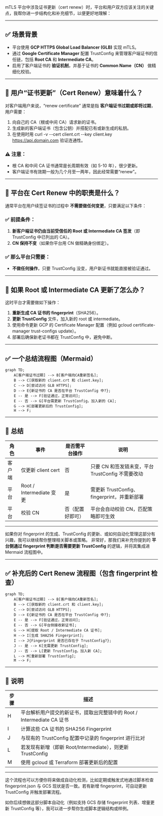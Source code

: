 mTLS 平台中涉及证书更新（cert renew）时，平台和用户双方应该关注的关键点，我帮你进一步结构化和补充细节，以便更好地理解：

---

## **✅ 场景背景**

- 平台使用 **GCP HTTPS Global Load Balancer (GLB)** 实现 mTLS。
- 通过 **Google Certificate Manager** 配置 TrustConfig 来管理客户端证书的信任链，包括 **Root CA** 和 **Intermediate CA**。
- 启用了客户端证书的 **验证机制**，并基于证书的 **Common Name（CN）** 做精细化校验。

---

## **🎯 用户“证书更新”（Cert Renew）意味着什么？**

对客户端用户来说，“renew certificate” 通常是指 **客户端证书过期或即将过期**，用户需要：

1. 向自己的 CA（根或中间 CA）请求新的证书。
2. 生成新的客户端证书（包含公钥）并搭配已有或新生成的私钥。
3. 在使用时用 curl -v --cert client.crt --key client.key https://api.domain.com 验证连通性。

### **⚠️ 注意：**

- 根 CA 和中间 CA 证书通常是长周期有效（如 5-10 年），很少更新。
- 客户端证书有效期一般为几个月至一两年，因此经常需要“renew”。

---

## **🧠 平台在 Cert Renew 中的职责是什么？**

通常平台在用户续签证书的过程中 **不需要做任何变更**，只要满足以下条件：

### **✅ 前提条件：**

1. **新客户端证书仍由当前受信任的 Root 或 Intermediate CA 签发**（即 TrustConfig 中已列出的 CA）。
2. **CN 保持不变**（如果你平台用 CN 做精确身份绑定）。

### **✅ 那么平台只需要：**

- **不做任何操作**，只要 TrustConfig 没变，用户新证书就能直接被验证通过。

---

## **🔁 如果 Root 或 Intermediate CA 更新了怎么办？**

这时平台才需要做如下操作：

1. **重新生成 CA 证书的 fingerprint**（SHA256）。
2. **更新 TrustConfig** 文件，加入新的 root 或 intermediate。
3. 使用命令更新 GCP 的 Certificate Manager 配置（例如 gcloud certificate-manager trust-configs update）。
4. 部署后确保新老证书都在 TrustConfig 中，避免中断。

---

## **✅ 一个总结流程图（Mermaid）**

```mermaid
graph TD;
    A[客户端证书过期] --> B[客户端向CA重新签名];
    B --> C[获取新的 client.crt 和 client.key];
    C --> D[尝试访问 GLB HTTPS];
    D --> E{新证书的 CA 是否在平台 TrustConfig 中?};
    E -- 是 --> F[验证通过，正常访问];
    E -- 否 --> G[平台需更新 TrustConfig，加入新的 CA];
    G --> H[部署更新后的 TrustConfig];
    H --> F;
```

---

## **📝 总结**

| **角色** | **事件**                 | **是否需平台操作** | **说明**                                          |
| -------- | ------------------------ | ------------------ | ------------------------------------------------- |
| 客户端   | 仅更新 client cert       | 否                 | 只要 CN 和签发链未变，平台 TrustConfig 不需要改动 |
| 平台     | Root / Intermediate 变更 | 是                 | 需更新 TrustConfig、fingerprint，并重新部署       |
| 平台     | 校验 CN                  | 否（配置好即可）   | 平台会自动校验 CN，匹配策略即可生效               |

---

如果你对 fingerprint 的生成、TrustConfig 的更新、或如何自动化管理这部分有兴趣，我可以继续帮你整理相关脚本或策略。
非常好，那我们来补充你提到的 **平台侧通过 fingerprint 判断是否需要更新 TrustConfig** 的逻辑，并将其集成进 Mermaid 流程图中。

---

## **✅ 补充后的 Cert Renew 流程图（包含 fingerprint 检查）**

```mermaid
graph TD;
    A[客户端证书过期] --> B[客户端向CA重新签名];
    B --> C[获取新的 client.crt 和 client.key];
    C --> D[尝试访问 GLB HTTPS];
    D --> E{新证书的 CA 是否在平台 TrustConfig 中?};
    E -- 是 --> F[验证通过，正常访问];
    E -- 否 --> G[平台侧接收新证书];
    G --> H[提取 Root / Intermediate CA 证书];
    H --> I[生成 SHA256 Fingerprint];
    I --> J{Fingerprint 是否已存在于 TrustConfig?};
    J -- 是 --> K[无需更新 TrustConfig];
    J -- 否 --> L[更新 TrustConfig，加入新 CA];
    L --> M[重新部署 TrustConfig];
    M --> F;
```

---

## **📝 说明**

| **步骤** | **描述**                                                               |
| -------- | ---------------------------------------------------------------------- |
| H        | 平台解析用户提交的新证书，提取出完整链中的 Root / Intermediate CA 证书 |
| I        | 计算这些 CA 证书的 SHA256 Fingerprint                                  |
| J        | 与现有的 TrustConfig 配置中记录的 fingerprint 进行比对                 |
| L        | 若发现有新增（即新 Root/Intermediate），则更新 TrustConfig             |
| M        | 使用 gcloud 或 Terraform 部署更新后的配置                              |

---

这个流程也可以方便你将来做成自动化检测，比如定期或触发式地通过脚本检查 fingerprint.json 与 GCS 现状是否一致。若有新增 fingerprint，可自动更新 TrustConfig 并触发部署流程。

如你后续想做这部分脚本自动化（例如支持 GCS 存储 fingerprint 列表、增量更新 TrustConfig 等），我可以进一步帮你生成脚本逻辑结构或样例。

